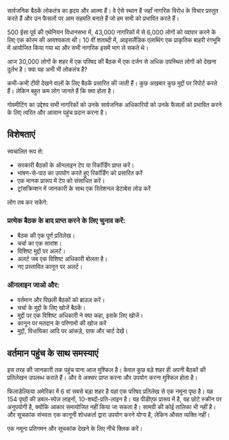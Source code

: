 <!-- START OF README SECTION --><!-- Note the controller for this page is app/about-project/overview/overview.ts -->
<p> सार्वजनिक बैठकें लोकतंत्र का हृदय और आत्मा हैं। वे ऐसे स्थान हैं जहाँ नागरिक विरोध के विचार प्रस्तुत करते हैं और उन फैसलों पर आम सहमति बनाते हैं जो हम सभी को प्रभावित करते हैं। </p>

<p> 500 ईसा पूर्व की एथेनियन विधानसभा में, 43,000 नागरिकों में से 6,000 लोगों को व्यापार करने के लिए एक कोरम की आवश्यकता थी। 10 वीं शताब्दी में, आइसलैंडिक एलाथिंग एक प्राकृतिक बाहरी रंगभूमि में आयोजित किया गया था और सभी नागरिक इसमें भाग ले सकते थे। </p>

<p> आज 30,000 लोगों के शहर में एक परिषद की बैठक में एक दर्जन से अधिक उपस्थित लोगों को देखना दुर्लभ है। क्या यह अभी भी लोकतंत्र है? </p>

<p> कभी-कभी टीवी देखने वालों के लिए बैठकें प्रसारित की जाती हैं। कुछ अखबार कुछ मुद्दों पर रिपोर्ट करते हैं। लेकिन बहुत कम लोग जानते हैं कि क्या होता है। </p>

<p> गोवमीटिंग का उद्देश्य सभी नागरिकों को उनके सार्वजनिक अधिकारियों को उनके फैसलों को प्रभावित करने के लिए त्वरित और आसान पहुंच प्रदान करना है। </p>
<h2> विशेषताएं </h2>
<p> स्वचालित रूप से: </p>

<ul>
<li> सरकारी बैठकों के ऑनलाइन टेप या रिकॉर्डिंग प्राप्त करें। </li>
<li> भाषण-से-पाठ का उपयोग करते हुए रिकॉर्डिंग को प्रसारित करें </li>
<li> एक मानक प्रारूप में टेप को संसाधित करें। </li>
<li> ट्रांसक्रिप्शन में जानकारी के साथ एक रिलेशनल डेटाबेस लोड करें </li>
</ul>
<p> लोग तब कर सकेंगे: </p>
<h3> प्रत्येक बैठक के बाद प्राप्त करने के लिए चुनाव करें: </h3>
<ul>
<li> बैठक की एक पूर्ण प्रतिलेख। </li>
<li> चर्चा का एक सारांश। </li>
<li> विशिष्ट मुद्दों पर अलर्ट। </li>
<li> अलर्ट जब एक विशिष्ट अधिकारी बोलता है। </li>
<li> नए प्रस्तावित कानून पर अलर्ट। </li>
</ul><h3> ऑनलाइन जाओ और: </h3>
<ul>
<li> वर्तमान और पिछली बैठकों को ब्राउज़ करें। </li>
<li> चर्चा के मुद्दों के लिए खोजें बैठकें। </li>
<li> मुद्दों पर एक विशिष्ट अधिकारी ने क्या कहा, इसके लिए खोजें। </li>
<li> कानून पर मतदान के परिणामों की खोज करें </li>
<li> मुद्दों, विधायिका आदि पर आंकड़े, ग्राफ और चार्ट देखें। </li>
</ul><!-- END OF README SECTION -->
<p><a name="continued"></a></p>
<h2> वर्तमान पहुंच के साथ समस्याएं </h2>
<p> इस तरह की जानकारी तक पहुंच पाना आज मुश्किल है। केवल कुछ बड़े शहर ही अपनी बैठकों की प्रतिलेखन उपलब्ध कराते हैं। और ये अक्सर प्राप्त करना और उपयोग करना मुश्किल होता है। </p>

<p> फिलाडेल्फिया अमेरिका में 6 वां सबसे बड़ा शहर है यहां एक परिषद प्रतिलेख से एक नमूना पृष्ठ है। यह 154 पृष्ठों की डबल-स्पेज़ लाइनों, 10-शब्दों-प्रति-लाइन है। यह पीडीएफ प्रारूप में है, यह छोटे स्क्रीन पर अनुपयोगी है, क्योंकि आकार समायोजित नहीं किया जा सकता है। सामग्री की कोई तालिका भी नहीं है। और सूचकांक संभवतः एक कानूनी शोधकर्ता द्वारा उपयोग करने योग्य है, लेकिन औसत व्यक्ति नहीं। </p>

<p> एक नमूना प्रतिगमन और सूचकांक देखने के लिए नीचे क्लिक करें। </p>
